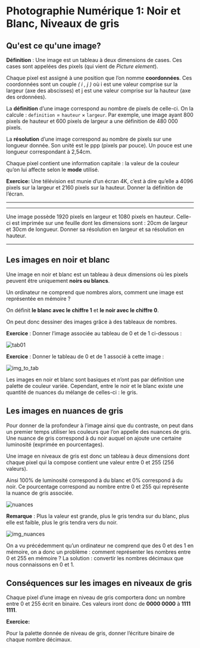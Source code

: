 # Photographie Numérique 1: Noir et Blanc, Niveaux de gris

## Qu'est ce qu'une image?

**Définition** : Une image est un tableau à deux dimensions de cases. Ces cases sont appelées des pixels (qui vient de *Picture element*).

Chaque pixel est assigné à une position que l’on nomme **coordonnées**.
Ces coordonnées sont un couple *( i , j )* où i est une valeur comprise sur la largeur (axe des abscisses) et j est une valeur comprise sur la hauteur (axe des ordonnées).

La **définition** d’une image correspond au nombre de pixels de celle-ci.
On la calcule : $\texttt{definition} = \texttt{hauteur} \times \texttt{largeur}$.
Par exemple, une image ayant 800 pixels de hauteur et 600 pixels de largeur a une définition de 480 000 pixels.

La **résolution** d’une image correspond au nombre de pixels sur une longueur donnée. Son unité est le ppp (pixels par pouce). Un pouce est une longueur correspondant à 2,54cm.

Chaque pixel contient une information capitale : la valeur de la couleur qu’on lui affecte selon le **mode** utilisé.

**Exercice:**
Une télévision est munie d’un écran 4K, c’est à dire qu’elle a 4096 pixels sur la largeur et 2160 pixels sur la hauteur. Donner la définition de l’écran.
_______________________________________________________________________________________
______________________________________________________________________________________________________________________________________________________________________________

Une image possède 1920 pixels en largeur et 1080 pixels en hauteur. Celle-ci est imprimée sur une feuille dont les dimensions sont : 20cm de largeur et 30cm de longueur.
Donner sa résolution en largeur et sa résolution en hauteur.

____________________________________________________________________________________________________________________________________________________________________________________________________________________________________________________________________________________________________________________________________________________________

## Les images en noir et blanc

Une image en noir et blanc est un tableau à deux dimensions où les pixels peuvent être uniquement **noirs ou blancs**.

Un ordinateur ne comprend que nombres alors, comment une image est représentée en mémoire ?

On définit **le blanc avec le chiffre 1** et **le noir avec le chiffre 0**.

On peut donc dessiner des images grâce à des tableaux de nombres.

**Exercice** : Donner l’image associée au tableau de 0 et de 1 ci-dessous :

![tab01](tab_01.png)

**Exercice** : Donner le tableau de 0 et de 1 associé à cette image : 

![img_to_tab](img_to_tab.png)

Les images en noir et blanc sont basiques et n’ont pas par définition une palette de couleur variée.
Cependant, entre le noir et le blanc existe une quantité de nuances du mélange de celles-ci : le gris.

## Les images en nuances de gris

Pour donner de la profondeur à l’image ainsi que du contraste, on peut dans un premier temps utiliser les couleurs que l’on appelle des nuances de gris.
Une nuance de gris correspond à du noir auquel on ajoute une certaine luminosité (exprimée en pourcentages).

Une image en niveaux de gris est donc un tableau à deux dimensions dont chaque pixel qui la compose contient une valeur entre 0 et 255 (256 valeurs).

Ainsi 100% de luminosité correspond à du blanc et 0% correspond à du noir.
Ce pourcentage correspond au nombre entre 0 et 255 qui représente la nuance de gris associée.

![nuances](nuances_gris.png)

**Remarque** : Plus la valeur est grande, plus le gris tendra sur du blanc, plus elle est faible, plus le gris tendra vers du noir.

![img_nuances](img_nuances.png)

On a vu précédemment qu’un ordinateur ne comprend que des 0 et des 1 en mémoire, on a donc un problème : comment représenter les nombres entre 0 et 255 en mémoire ?
La solution : convertir les nombres décimaux que nous connaissons en 0 et 1.

## Conséquences sur les images en niveaux de gris

Chaque pixel d’une image en niveau de gris comportera donc un nombre entre 0 et 255 écrit en binaire.  Ces valeurs iront donc de **0000 0000** à **1111 1111**.

**Exercice:**

Pour la palette donnée de niveau de gris, donner l’écriture binaire de chaque nombre décimaux.  

